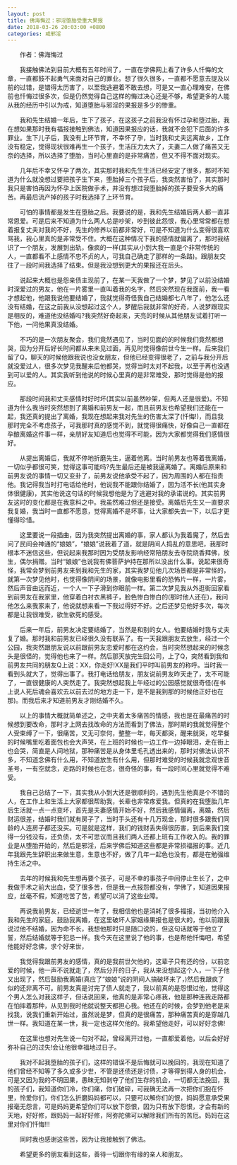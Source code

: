 ```yaml
---
layout: post
title: 佛海悔过：邪淫堕胎受重大果报
date: 2018-03-26 20:03:00 +0800
categories: 戒邪淫
---
```


　　作者：佛海悔过
　　我接触佛法到目前大概有五年时间了，一直在学佛网上看了许多人忏悔的文章，一直都鼓不起勇气来面对自己的罪业。想了很久很多，一直都不愿意去提及以前的过错，是错得太历害了，以至我逃避着不敢去想，可是又一直心理难安，在佛前也忏悔过很多次，但是仍然觉得自己这样的悔过决心还是不够，希望更多的人能从我的经历中引以为戒，知道堕胎与邪淫的果报是多少的惨重。
　　我和先生结婚一年后，生下了孩子，在这孩子之前我没有怀过孕和堕过胎，我在想如果那时我有福报接触到佛法，知道因果报应的话，我就不会犯下后面的许多罪业。生下儿子后，我没有上环节育，不幸怀了孕，当时我和丈夫远离故乡，工作没有稳定，觉得现状很难再生一个孩子，生活压力太大了，夫妻二人做了痛苦又无奈的选择，所以选择了堕胎，当时心里直的是非常痛苦，但又不得不面对现实。
　　几年后不幸又怀孕了两次，其实那时我和先生生活已经安定了很多，那时不知道为什么就没想过要把孩子生下来，堕胎掉三个孩子后，我突然害怕了，其实那时我只是害怕再因为怀孕上医院做手术，并没有想过我堕胎掉的孩子要受多大的痛苦。再最后流产掉的孩子时我选择了上环节育。
　　可怕的事情都是发生在堕胎之后。我要说的是，我和先生结婚后两人都一直非常恩爱。可是后来不知道为什么两人总是吵架，吵到彼此怨恨，我心里常常都在想着报复丈夫对我的不好，先生的修养以前都非常好，可是不知道为什么变得很喜欢骂我，我心里真的是非常受不住。大概在这种情况下我的感情就偏离了，那时我结识了一个朋友，发展到出轨，像疯的一样(其实从小到大我一直是个非常传统的人，一直都看不上感情不忠不贞的人，可我自己确走了那样的一条路)。跟朋友交往了一段时间我选择了结束。但是我没想到更大的果报还在后头。
　　说起来大概也是怨亲债主现前了，在某一天我做了一个梦，梦见了以前没结婚时深爱过的男友，他在一片雾里一直叫着我的名字，然后突然现在我面前，我一看才想起他，他跟我说他要结婚了，我就觉得奇怪我自己结婚都七八年了，他怎么还没有结婚，在这之前我从没想起过这个人，梦醒后我就非常的好奇，人说梦跟现实是相反的，难道他没结婚吗?我突然好奇起来，天亮的时候从其他朋友试着打听一下他，一问他果真没结婚。
　　不巧的是一次朋友聚会，我们竟然遇见了，当时见面的的时候我们竟然都想哭，因为分开后好长时间都从来未见过面，再见时觉得像前世今生一样。后来我们留了Q，聊天的时候他跟我说也没女朋友，但他已经变得很老了，之前与我分开后就没爱过人，很多次梦见我醒来后他都哭，觉得当时太对不起我，以至于再也没遇到可以爱的人。其实我听到他说的时候心里真的是非常难受，那时觉得是他的报应。
　　那段时间我和丈夫感情时好时坏(其实以前虽然吵架，但两人还是很爱)。不知道为什么我当时突然想到了离婚和前男友一起，而且前男友也希望我们还能在一起，我还真的提出了离婚，我现在想起来我对先生的伤害太深了(忏悔!)，而且我那时完全不考虑孩子，可我那时真的感觉不到，就觉得很痛快，好像自己一直都在孕酿离婚这件事一样，亲朋好友知道后也觉得不可能，因为大家都觉得我们感情很好。
　　从提出离婚后，我就不停地折磨先生，逼着他离。当时前男友也等着我离婚，一切似乎都很可笑，觉得这事可能吗?先生最后还是被我逼离婚了。离婚后原来和前男友说的事情一切又变卦了，前男友说他承受不起了，因为周围的人都在指责他。我记得我当时打电话给他时，他说我不能跟你结婚了，因为活不长(他其实身体很健康)，其实他说这句话的时候我想他是为了逃避对我的承诺说的。其实前男友这时的变化都是在我意料之中。我虽然难过但还是接受。离婚后先生又一直要求我复婚，我当时一直都不愿意，觉得离婚不是坏事，让大家都失去一下，以后才更懂得珍惜。
　　这里要说一段插曲，因为我突然提出离婚的事，家人都认为我着魔了，然后去问了民间会神通的“娘娘”，“娘娘”说我着了道，就是阴间人捣乱的意思吧，我那时根本不迷信这些，但说起来我那时因为受朋友影响经常陪朋友去寺院烧香拜佛，放生，偶尔捐赠。当时“娘娘”也说我有佛菩萨护持在那所以没出什么事。说起来很奇怪，我常会梦到前男友来到我和先生的家，其实我梦见他几次场景都是非常怪的，就第一次梦见他时，也觉得像阴间的场景，就像电影里看的恐怖片一样，一片雾，然后声音由远而近，一个人一下子滑到你眼前一样。第二次梦见我从外逛街回家看到前男友在我家里，他穿着白衬衣黑裤子，脸色惨白惨白的(那时他人还在)，我问他怎么来我家来了，他说就想来看一下我过得好不好。之后还梦见他好多次，每次都是让我很难受，欲生欲死的感受。
　　后来一年后，前男友决定要结婚了，当然是和别的女人。他要结婚时我与丈夫复了婚。那时我和前男友已经很久没有联系了。有一天我跟朋友去放生，经过一个公园，我突然跟朋友说以前跟前男友恋爱时都在这约会，当时突然想起来的时候念头是很怪的，觉得他也来了一样。然后那天放完生回公司，上了Q，突然看到我和前男友共同的朋友Q上说：XX，你走好!XX是我们平时叫前男友的称呼。当时我一看到头就大了，觉得出事了。我打电话给朋友，朋友说前男友昨天走了，太不可能了，一直很健康的人突然走了。我突然想起我上午经过的公园感觉就很奇怪(在书上说人死后魂会喜欢去以前去过的地方走一下，是不是我到那的时候他正好也在那)。而我后来才知道前男友才刚结婚不久。
　　以上的事情大概就简单述之，之中夹着太多痛苦的情感，我也是在最痛苦的时候想到要改命，那时才上网去找改命的方法而看到了佛法，那时期的我就觉得整个人受束缚了一下，很痛苦，又无可奈何，整整一年，每天都哭，醒来就哭，吃早餐的时候嘴里吃着面包也会大声哭，在上班的时候也一边工作一边掉眼泪，走在街上也会哭，简直是人间地狱，那种痛苦是从身体里毛孔透出来的，那时对佛法认识不多，不知道念佛有什么用，不知道放生有什么用，但那时难受的时候我就念观世音圣号，一有空就念，走路的时候也在念，很奇怪的事，有一段时间心里就觉得不难受。
　　我自己总结了一下，其实我从小到大还是很顺利的，遇到先生他真是个不错的人，在工作上和生活上大家都很帮助我，长辈也非常疼爱我。但真的在我堕胎几年后生活就一点一点变坏，首先是夫妻感情开始不好，然后我感情偏离，离婚，然后财运很差，结婚时我们就有房子了，当时手头还有十几万现金，那时很多跟我们同龄的人连房子都还没买。可是就是这样，我们的钱财丢失得很历害，到后来我们变得一分钱没有，还负债，太不可思议而且我们两人还都上班有工作收入的。我的罪业是从堕胎开始的，然后是邪淫，后来学佛后知道这些都是非常损福报的事。近几年我跟先生辞职出来做生意，生意也不好，做了几年一起色也没有，都是在勉强维持生活之中。
　　去年的时候我和先生想再要个孩子，可是不幸的事孩子中间停止生长了，之中我做手术之前大出血，受了很多苦，但是我一点报怨都没有，学佛了，知道因果报应，丝毫不假，知道吃苦了苦，希望可以消了这些业障。
　　再说我前男友，已经逝世一年了，我相信他也是消耗了很多福报，当初他介入我和先生的家庭，鼓励我离婚，在这里破坏人家姻缘果报也是很大的，他以前跟我说过他不结婚，因为命不长，我想他那时只是随口说的，但这句话就等于他立了誓，然后结婚就等于犯忌一样。我今天在这里说了他的事，也是帮他忏悔吧，希望他能好好念佛，求个好来世，
　　我觉得我跟前男友的感情，真的是我前世欠他的，这辈子只有还的份，以前恋爱的时候，他一声不说就走了，然后分开的日子，我从来没想起这个人，一下子他又出现了，然后鼓励我离婚(真应了“娘娘”说的阴间人搞破坏来了，)然后我跟疯了似的还非离不可。前男友真是讨完了债人就走了，我以前真的是怨恨过他，觉得这个男人怎么对我这样子，但话说回来，他真的是非常心疼我，他是那种连我走路都在怕摔着那种，从见到我时他就说整天都担心我。他还在的时候，会梦到他老是来找我，说我们重新开始过，虽然说是梦，但真的是很痛苦，那种痛苦真的是穿越几世一样。我知道在某一世，我一定也这样欠他的。我希望他走好，可以好好念佛!
　　在这里也想对先生说一句对不起，曾经离开过他，一直都爱着他，以后会好好弥补自己的过失!会让他很幸福地过日子。
　　我对不起我堕胎的孩子们，这样的错误不是后悔就可以挽回的，我现在知道了他们曾经不知等了多久或多少世，不管是还债还是讨债，才等得到得人身的机会，可是又因为我的不明因果，愚昧无知剥夺了他们生存的机会，一切都无法挽回，我的孩子们，我知道你们冷，你们痛，你们破碎，可我确无法再一次把你们抱在怀里，怜爱你们，你们怎么折磨妈妈都可以，只要可以解你们的恨，妈妈愿意承受果报毫无怨言，可是妈妈更希望你们可以放下怨恨，因为只有放下怨恨，才会有新的天地，好好修，跟妈妈一起好好修，阿弥陀佛可以解除我们所有的苦厄。妈妈在这里对你们忏悔!!!
　　同时我也感谢这些苦，因为让我接触到了佛法。
　　希望更多的朋友看到这些，善待一切跟你有缘的亲人和朋友。